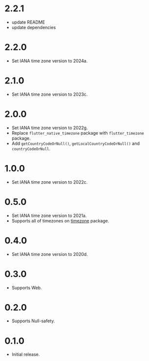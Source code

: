 # 2.2.1

* update README
* update dependencies

# 2.2.0

* Set IANA time zone version to 2024a.

# 2.1.0

* Set IANA time zone version to 2023c.

# 2.0.0

* Set IANA time zone version to 2022g.
* Replace `flutter_native_timezone` package with `flutter_timezone` package.
* Add `getCountryCodeOrNull()`, `getLocalCountryCodeOrNull()` and `countryCodeOrNull`.

# 1.0.0

* Set IANA time zone version to 2022c.

# 0.5.0

* Set IANA time zone version to 2021a.
* Supports all of timezones on [timezone](https://pub.dev/packages/timezone) package.

# 0.4.0

* Set IANA time zone version to 2020d.

# 0.3.0

* Supports Web.

# 0.2.0

* Supports Null-safety.

# 0.1.0

* Initial release.
